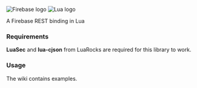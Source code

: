
![Firebase logo](https://www.gstatic.com/mobilesdk/160503_mobilesdk/logo/2x/firebase_28dp.png) ![Lua logo](http://www.rozek.mobi/Lua/Lua-Logo_64x64.png)

A Firebase REST binding in Lua

### Requirements
**LuaSec** and **lua-cjson** from LuaRocks are required for this library to work.

### Usage
The wiki contains examples.
